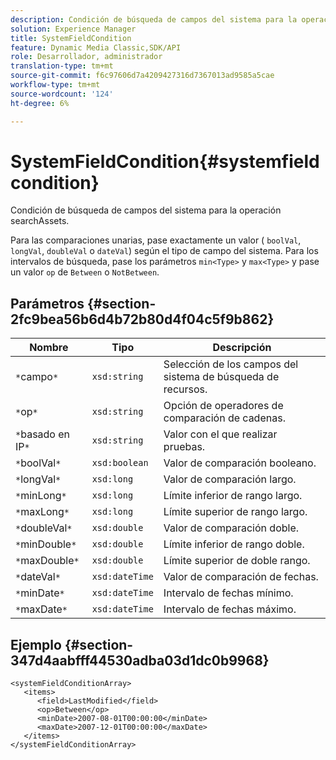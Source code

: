 ```yaml
---
description: Condición de búsqueda de campos del sistema para la operación searchAssets.
solution: Experience Manager
title: SystemFieldCondition
feature: Dynamic Media Classic,SDK/API
role: Desarrollador, administrador
translation-type: tm+mt
source-git-commit: f6c97606d7a4209427316d7367013ad9585a5cae
workflow-type: tm+mt
source-wordcount: '124'
ht-degree: 6%

---
```



# SystemFieldCondition{#systemfieldcondition}

Condición de búsqueda de campos del sistema para la operación searchAssets.

Para las comparaciones unarias, pase exactamente un valor ( `boolVal`, `longVal`, `doubleVal` o `dateVal`) según el tipo de campo del sistema. Para los intervalos de búsqueda, pase los parámetros `min<Type>` y `max<Type>` y pase un valor `op` de `Between` o `NotBetween`.

## Parámetros {#section-2fc9bea56b6d4b72b80d4f04c5f9b862}

| Nombre | Tipo | Descripción |
|---|---|---|
| `*`campo`*` | `xsd:string` | Selección de los campos del sistema de búsqueda de recursos. |
| `*`op`*` | `xsd:string` | Opción de operadores de comparación de cadenas. |
| `*`basado en IP`*` | `xsd:string` | Valor con el que realizar pruebas. |
| `*`boolVal`*` | `xsd:boolean` | Valor de comparación booleano. |
| `*`longVal`*` | `xsd:long` | Valor de comparación largo. |
| `*`minLong`*` | `xsd:long` | Límite inferior de rango largo. |
| `*`maxLong`*` | `xsd:long` | Límite superior de rango largo. |
| `*`doubleVal`*` | `xsd:double` | Valor de comparación doble. |
| `*`minDouble`*` | `xsd:double` | Límite inferior de rango doble. |
| `*`maxDouble`*` | `xsd:double` | Límite superior de doble rango. |
| `*`dateVal`*` | `xsd:dateTime` | Valor de comparación de fechas. |
| `*`minDate`*` | `xsd:dateTime` | Intervalo de fechas mínimo. |
| `*`maxDate`*` | `xsd:dateTime` | Intervalo de fechas máximo. |

## Ejemplo {#section-347d4aabfff44530adba03d1dc0b9968}

```
<systemFieldConditionArray>
   <items>
      <field>LastModified</field>
      <op>Between</op>
      <minDate>2007-08-01T00:00:00</minDate>
      <maxDate>2007-12-01T00:00:00</maxDate>
   </items>
</systemFieldConditionArray>
```

